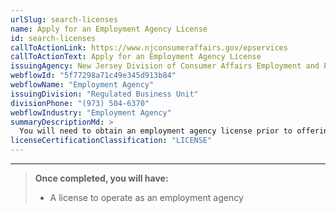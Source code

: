 ```yaml
---
urlSlug: search-licenses
name: Apply for an Employment Agency License
id: search-licenses
callToActionLink: https://www.njconsumeraffairs.gov/epservices
callToActionText: Apply for an Employment Agency License
issuingAgency: New Jersey Division of Consumer Affairs Employment and Personnel Services
webflowId: "5f77298a71c49e345d913b84"
webflowName: "Employment Agency"
issuingDivision: "Regulated Business Unit"
divisionPhone: "(973) 504-6370"
webflowIndustry: "Employment Agency"
summaryDescriptionMd: >
  You will need to obtain an employment agency license prior to offering staffing services. To do this, you must speak with a representative from New Jersey's Employment and Personnel Services.
licenseCertificationClassification: "LICENSE"
---
```


---

> **Once completed, you will have:**
>
> - A license to operate as an employment agency
